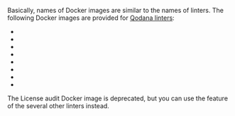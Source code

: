 [//]: # (title: Qodana Docker images)

Basically, names of Docker images are similar to the names of linters. The following Docker images are provided 
for [Qodana linters](linters.md):

- [](qodana-jvm-docker-readme.xml)
- [](qodana-jvm-community-docker-readme.xml)
- [](qodana-jvm-android-docker-readme.xml)
- [](qodana-php-docker-readme.xml)
- [](qodana-python-docker-readme.xml)
- [](qodana-js-docker-readme.xml)
- [](qodana-dotnet-docker-readme.xml)
- [](clone-finder-docker-readme.md)

The License audit Docker image is deprecated, but you can use the [](license-audit.xml) feature of the several other 
linters instead. 
